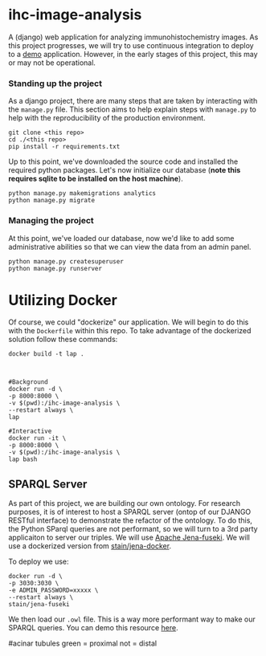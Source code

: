 # ihc-image-analysis
A (django) web application for analyzing immunohistochemistry images. As this 
project progresses, we will try to use continuous integration to deploy to a 
[demo](http://rapid-609.vm.duke.edu:8000) application. However, in the 
early stages of this project, this may or may not be operational.


### Standing up the project
As a django project, there are many steps that are taken by interacting with
the `manage.py` file. This section aims to help explain steps with `manage.py` 
to help with the reproducibility of the production environment.

```
git clone <this repo>
cd ./<this repo>
pip install -r requirements.txt
```

Up to this point, we've downloaded the source code and installed the required
python packages. Let's now initialize our database (**note this requires sqlite 
to be installed on the host machine**).

```
python manage.py makemigrations analytics
python manage.py migrate
```

### Managing the project
At this point, we've loaded our database, now we'd like to add some administrative abilities so that we can view the data from an admin panel.

```
python manage.py createsuperuser
python manage.py runserver
```

# Utilizing Docker
Of course, we could "dockerize" our application. We will begin to do this with
the `Dockerfile` within this repo. To take advantage of the dockerized solution follow
these commands:

```
docker build -t lap .  
  


#Background
docker run -d \
-p 8000:8000 \
-v $(pwd):/ihc-image-analysis \
--restart always \
lap
  
#Interactive
docker run -it \
-p 8000:8000 \
-v $(pwd):/ihc-image-analysis \
lap bash  
```

## SPARQL Server
As part of this project, we are building our own ontology. For research purposes, it is of interest
to host a SPARQL server (ontop of our DJANGO RESTful interface) to demonstrate the refactor of the ontology.
To do this, the Python SParql queries are not performant, so we will turn to a 3rd party applicaiton to server
our triples. We will use [Apache Jena-fuseki](https://jena.apache.org/documentation/fuseki2/index.html). We will
use a dockerized version from [stain/jena-docker](https://github.com/stain/jena-docker/tree/master/jena-fuseki).

To deploy we use:
```
docker run -d \
-p 3030:3030 \
-e ADMIN_PASSWORD=xxxxx \
--restart always \
stain/jena-fuseki
```

We then load our `.owl` file. This is a way more performant way to make our SPARQL queries.
You can demo this resource [here](http://rapid-609.vm.duke.edu:3030).


#acinar tubules
green = proximal
not = distal


